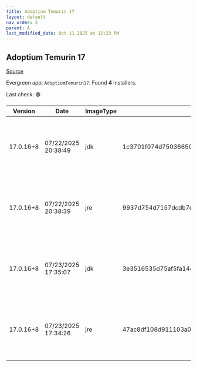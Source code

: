 ```yaml
---
title: Adoptium Temurin 17
layout: default
nav_order: 2
parent: A
last_modified_date: Oct 11 2025 at 12:23 PM
---
```


## Adoptium Temurin 17

[Source](https://adoptium.net/)

Evergreen app: `AdoptiumTemurin17`. Found **4** installers.

Last check: 🟢

| Version   | Date                | ImageType | Checksum                                                         | Size      | Architecture | Type | URI                                                                                                                                                                                                                                                                          |
| --------- | ------------------- | --------- | ---------------------------------------------------------------- | --------- | ------------ | ---- | ---------------------------------------------------------------------------------------------------------------------------------------------------------------------------------------------------------------------------------------------------------------------------- |
| 17.0.16+8 | 07/22/2025 20:38:49 | jdk       | 1c3701f074d75036650731bcf6b08d69b1e3567bfa853f0ddd7aaba44da5b595 | 168169472 | x64          | msi  | [https://github.com/adoptium/temurin17-binaries/releases/download/jdk-17.0.16%2B8/OpenJDK17U-jdk_x64_windows_hotspot_17.0.16_8.msi](https://github.com/adoptium/temurin17-binaries/releases/download/jdk-17.0.16%2B8/OpenJDK17U-jdk_x64_windows_hotspot_17.0.16_8.msi)       |
| 17.0.16+8 | 07/22/2025 20:38:39 | jre       | 9937d754d7157dcdb7ec70a83a5e6238ce093c71316435b4dd07ae38880980d2 | 31576064  | x64          | msi  | [https://github.com/adoptium/temurin17-binaries/releases/download/jdk-17.0.16%2B8/OpenJDK17U-jre_x64_windows_hotspot_17.0.16_8.msi](https://github.com/adoptium/temurin17-binaries/releases/download/jdk-17.0.16%2B8/OpenJDK17U-jre_x64_windows_hotspot_17.0.16_8.msi)       |
| 17.0.16+8 | 07/23/2025 17:35:07 | jdk       | 3e3516535d75af5fa14471300980ca86be209ed7fbf31a3c24c6f5c5c96ffc50 | 164331520 | x86          | msi  | [https://github.com/adoptium/temurin17-binaries/releases/download/jdk-17.0.16%2B8/OpenJDK17U-jdk_x86-32_windows_hotspot_17.0.16_8.msi](https://github.com/adoptium/temurin17-binaries/releases/download/jdk-17.0.16%2B8/OpenJDK17U-jdk_x86-32_windows_hotspot_17.0.16_8.msi) |
| 17.0.16+8 | 07/23/2025 17:34:26 | jre       | 47ac8df108d911103a053880a401fc18302b4b9a098814436716deba86cdfb76 | 28979200  | x86          | msi  | [https://github.com/adoptium/temurin17-binaries/releases/download/jdk-17.0.16%2B8/OpenJDK17U-jre_x86-32_windows_hotspot_17.0.16_8.msi](https://github.com/adoptium/temurin17-binaries/releases/download/jdk-17.0.16%2B8/OpenJDK17U-jre_x86-32_windows_hotspot_17.0.16_8.msi) |
